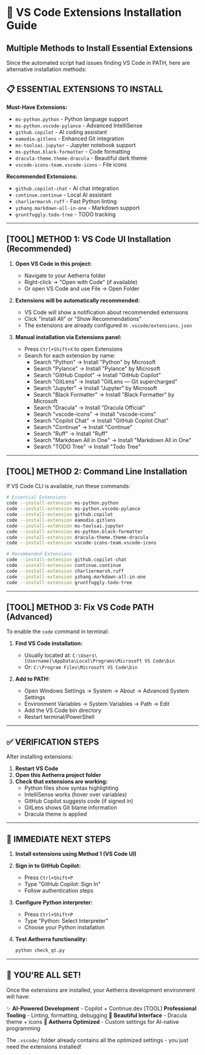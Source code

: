 # 🚀 VS Code Extensions Installation Guide
## Multiple Methods to Install Essential Extensions

Since the automated script had issues finding VS Code in PATH, here are alternative installation methods:

## 📋 **ESSENTIAL EXTENSIONS TO INSTALL**

**Must-Have Extensions:**
- `ms-python.python` - Python language support
- `ms-python.vscode-pylance` - Advanced IntelliSense
- `github.copilot` - AI coding assistant
- `eamodio.gitlens` - Enhanced Git integration
- `ms-toolsai.jupyter` - Jupyter notebook support
- `ms-python.black-formatter` - Code formatting
- `dracula-theme.theme-dracula` - Beautiful dark theme
- `vscode-icons-team.vscode-icons` - File icons

**Recommended Extensions:**
- `github.copilot-chat` - AI chat integration
- `continue.continue` - Local AI assistant
- `charliermarsh.ruff` - Fast Python linting
- `yzhang.markdown-all-in-one` - Markdown support
- `gruntfuggly.todo-tree` - TODO tracking

---

## [TOOL] **METHOD 1: VS Code UI Installation (Recommended)**

1. **Open VS Code in this project:**
   - Navigate to your Aetherra folder
   - Right-click → "Open with Code" (if available)
   - Or open VS Code and use File → Open Folder

2. **Extensions will be automatically recommended:**
   - VS Code will show a notification about recommended extensions
   - Click "Install All" or "Show Recommendations"
   - The extensions are already configured in `.vscode/extensions.json`

3. **Manual installation via Extensions panel:**
   - Press `Ctrl+Shift+X` to open Extensions
   - Search for each extension by name:
     - Search "Python" → Install "Python" by Microsoft
     - Search "Pylance" → Install "Pylance" by Microsoft
     - Search "GitHub Copilot" → Install "GitHub Copilot"
     - Search "GitLens" → Install "GitLens — Git supercharged"
     - Search "Jupyter" → Install "Jupyter" by Microsoft
     - Search "Black Formatter" → Install "Black Formatter" by Microsoft
     - Search "Dracula" → Install "Dracula Official"
     - Search "vscode-icons" → Install "vscode-icons"
     - Search "Copilot Chat" → Install "GitHub Copilot Chat"
     - Search "Continue" → Install "Continue"
     - Search "Ruff" → Install "Ruff"
     - Search "Markdown All in One" → Install "Markdown All in One"
     - Search "TODO Tree" → Install "Todo Tree"

---

## [TOOL] **METHOD 2: Command Line Installation**

If VS Code CLI is available, run these commands:

```bash
# Essential Extensions
code --install-extension ms-python.python
code --install-extension ms-python.vscode-pylance
code --install-extension github.copilot
code --install-extension eamodio.gitlens
code --install-extension ms-toolsai.jupyter
code --install-extension ms-python.black-formatter
code --install-extension dracula-theme.theme-dracula
code --install-extension vscode-icons-team.vscode-icons

# Recommended Extensions
code --install-extension github.copilot-chat
code --install-extension continue.continue
code --install-extension charliermarsh.ruff
code --install-extension yzhang.markdown-all-in-one
code --install-extension gruntfuggly.todo-tree
```

---

## [TOOL] **METHOD 3: Fix VS Code PATH (Advanced)**

To enable the `code` command in terminal:

1. **Find VS Code installation:**
   - Usually located at: `C:\Users\[Username]\AppData\Local\Programs\Microsoft VS Code\bin`
   - Or: `C:\Program Files\Microsoft VS Code\bin`

2. **Add to PATH:**
   - Open Windows Settings → System → About → Advanced System Settings
   - Environment Variables → System Variables → Path → Edit
   - Add the VS Code bin directory
   - Restart terminal/PowerShell

---

## ✅ **VERIFICATION STEPS**

After installing extensions:

1. **Restart VS Code**
2. **Open this Aetherra project folder**
3. **Check that extensions are working:**
   - Python files show syntax highlighting
   - IntelliSense works (hover over variables)
   - GitHub Copilot suggests code (if signed in)
   - GitLens shows Git blame information
   - Dracula theme is applied

---

## 🎯 **IMMEDIATE NEXT STEPS**

1. **Install extensions using Method 1 (VS Code UI)**
2. **Sign in to GitHub Copilot:**
   - Press `Ctrl+Shift+P`
   - Type "GitHub Copilot: Sign In"
   - Follow authentication steps

3. **Configure Python interpreter:**
   - Press `Ctrl+Shift+P`
   - Type "Python: Select Interpreter"
   - Choose your Python installation

4. **Test Aetherra functionality:**
   ```bash
   python check_qt.py
   ```

---

## 🚀 **YOU'RE ALL SET!**

Once the extensions are installed, your Aetherra development environment will have:

✨ **AI-Powered Development** - Copilot + Continue.dev
[TOOL] **Professional Tooling** - Linting, formatting, debugging
🎨 **Beautiful Interface** - Dracula theme + icons
🧬 **Aetherra Optimized** - Custom settings for AI-native programming

The `.vscode/` folder already contains all the optimized settings - you just need the extensions installed!
